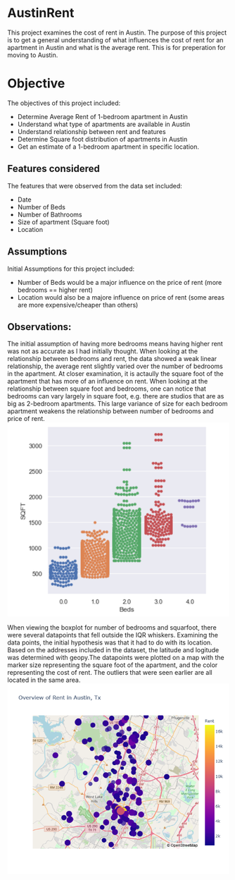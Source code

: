 # AustinRent
This project examines the cost of rent in Austin. The purpose of this project is to get a general understanding of what influences the cost of rent for an apartment in Austin and what is the average rent. This is for preperation for moving to Austin.

# Objective
The objectives of this project included:
- Determine Average Rent of 1-bedroom apartment in Austin
- Understand what type of apartments are available in Austin
- Understand relationship between rent and features
- Determine Square foot distribution of apartments in Austin
- Get an estimate of a 1-bedroom apartment in specific location.

## Features considered
The features that were observed from the data set included:
- Date
- Number of Beds
- Number of Bathrooms
- Size of apartment (Square foot)
- Location

## Assumptions
Initial Assumptions for this project included:
- Number of Beds would be a major influence on the price of rent (more bedrooms == higher rent)
- Location would also be a majore influence on price of rent (some areas are more expensive/cheaper than others)

## Observations:
The initial assumption of having more bedrooms means having higher rent was not as accurate as I had initially thought. When looking at the relationship between bedrooms and rent, the data showed a weak linear relationship, the average rent slightly varied over the number of bedrooms in the apartment. At closer examination, it is actaully the square foot of the apartment that has more of an influence on rent. When looking at the relationship between square foot and bedrooms, one can notice that bedrooms can vary largely in square foot, e.g. there are studios that are as big as 2-bedroom apartments. This large variance of size for each bedroom apartment weakens the relationship between number of bedrooms and price of rent.
![Image of Squarefoot distribution by bedrooms](https://github.com/rchr157/AustinRent/blob/master/screenshots/snap6-sqft-bed-catplot.png)

When viewing the boxplot for number of bedrooms and squarfoot, there were several datapoints that fell outside the IQR whiskers.  Examining the data points, the initial hypothesis was that it had to do with its location. Based on the addresses included in the dataset, the latitude and logitude was determined with geopy.The datapoints were plotted on a map with the marker size representing the square foot of the apartment, and the color representing the cost of rent. The outliers that were seen earlier are all located in the same area.
![Image of Austin Map](https://github.com/rchr157/AustinRent/blob/master/screenshots/snap1-austin-rent-overview.png)
